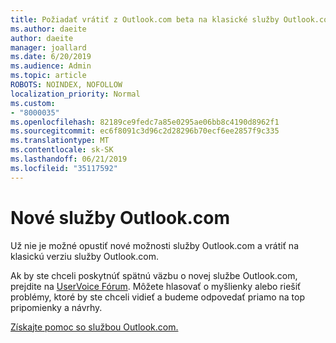 ```yaml
---
title: Požiadať vrátiť z Outlook.com beta na klasické služby Outlook.com
ms.author: daeite
author: daeite
manager: joallard
ms.date: 6/20/2019
ms.audience: Admin
ms.topic: article
ROBOTS: NOINDEX, NOFOLLOW
localization_priority: Normal
ms.custom:
- "8000035"
ms.openlocfilehash: 82189ce9fedc7a85e0295ae06bb8c4190d8962f1
ms.sourcegitcommit: ec6f8091c3d96c2d28296b70ecf6ee2857f9c335
ms.translationtype: MT
ms.contentlocale: sk-SK
ms.lasthandoff: 06/21/2019
ms.locfileid: "35117592"
---
```

# <a name="the-new-outlookcom"></a>Nové služby Outlook.com

Už nie je možné opustiť nové možnosti služby Outlook.com a vrátiť na klasickú verziu služby Outlook.com.

Ak by ste chceli poskytnúť spätnú väzbu o novej službe Outlook.com, prejdite na [UserVoice Fórum](https://go.microsoft.com/fwlink/p/?linkid=851599). Môžete hlasovať o myšlienky alebo riešiť problémy, ktoré by ste chceli vidieť a budeme odpovedať priamo na top pripomienky a návrhy.

[Získajte pomoc so službou Outlook.com.](https://support.office.com/article/40676ad0-c831-45ac-a023-5be633be798d?wt.mc_id=Office_Outlook_com_Alchemy)